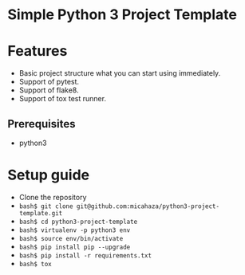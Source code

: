 # Simple Python 3 Project Template

# Features
* Basic project structure what you can start using immediately.
* Support of pytest.
* Support of flake8.
* Support of tox test runner.

## Prerequisites
* python3

# Setup guide
*  Clone the repository
*  ```bash$ git clone git@github.com:micahaza/python3-project-template.git```
*  ```bash$ cd python3-project-template```
*  ```bash$ virtualenv -p python3 env```
*  ```bash$ source env/bin/activate```
*  ```bash$ pip install pip --upgrade```
*  ```bash$ pip install -r requirements.txt```
*  ```bash$ tox```
